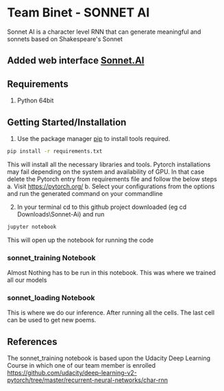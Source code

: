 # Team Binet - SONNET AI

Sonnet AI is a character level RNN that can generate meaningful and sonnets based on Shakespeare's Sonnet
## Added web interface [Sonnet.AI](http://52.66.29.152:8000/)

## Requirements
1. Python 64bit 

## Getting Started/Installation

1. Use the package manager [pip](https://pip.pypa.io/en/stable/) to 
 install tools required.

```bash
pip install -r requirements.txt
```                                                                     
 This will install all the necessary libraries and tools. Pytorch 
 installations may fail depending on the system and availability of GPU. 
 In that case delete the Pytorch entry from requirements file and follow 
 the below steps
 a. Visit https://pytorch.org/
 b. Select your configurations from the options and run the generated command on your commandline

2. In your terminal cd to this github project downloaded (eg cd Downloads\Sonnet-Ai) and run 
 ```bash
 jupyter notebook
```
This will open up the notebook for running the code

### sonnet_training Notebook
Almost Nothing has to be run in this notebook. This was where we trained all our models 

### sonnet_loading Notebook
This is where we do our inference. After running all the cells. The last cell can be used to get new poems.  


## References

The sonnet_training notebook is based upon the Udacity Deep Learning Course in which one of our team member is enrolled  https://github.com/udacity/deep-learning-v2-pytorch/tree/master/recurrent-neural-networks/char-rnn


